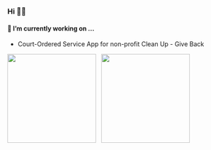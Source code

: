 ### Hi 👋🏾
#### 🔭 I’m currently working on ...
- Court-Ordered Service App for non-profit Clean Up - Give Back

<div style="display: flex; flex-wrap: wrap;">
    <img height="200em" src="https://github-readme-stats.vercel.app/api?username=3sannasia&show_icons=true&theme=algolia&rank_icon=github&hide=issues&card_width=300)](https://github.com/3sannasia/github-readme-stats"/>
<a>&nbsp&nbsp&nbsp</a>
    <img height="200em" src="https://github-readme-stats.vercel.app/api/top-langs/?username=3sannasia&hide=cmake,css,html&langs_count=6&layout=donut&exclude_repo=Data-Science-Compensation-Classifier&theme=algolia&card_width=300" />
</div>

<!-- ![Snake Dark](https://raw.githubusercontent.com/3sannasia/3sannasia/7aaa996289e1420a7a6fd7225111e2f8e5936f54/github-contribution-grid-snake-dark.svg) -->


<!-- ![Snake Light](https://raw.githubusercontent.com/3sannasia/3sannasia/7aaa996289e1420a7a6fd7225111e2f8e5936f54/github-contribution-grid-snake.svg) -->
